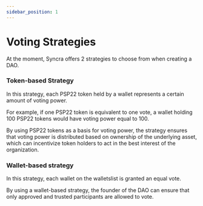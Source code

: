 ```yaml
---
sidebar_position: 1
---
```


# Voting Strategies

At the moment, Syncra offers 2 strategies to choose from when creating a DAO.

### Token-based Strategy

In this strategy, each PSP22 token held by a wallet represents a certain amount of voting power. 

For example, if one PSP22 token is equivalent to one vote, a wallet holding 100 PSP22 tokens would have voting power equal to 100.

By using PSP22 tokens as a basis for voting power, the strategy ensures that voting power is distributed based on ownership of the underlying asset, which can incentivize token holders to act in the best interest of the organization.

### Wallet-based strategy

In this strategy, each wallet on the walletslist is granted an equal vote. 

By using a wallet-based strategy, the founder of the DAO can ensure that only approved and trusted participants are allowed to vote.
